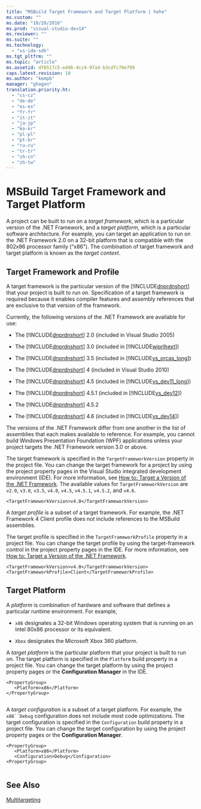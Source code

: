 ```yaml
---
title: "MSBuild Target Framework and Target Platform | hehe"
ms.custom: ""
ms.date: "10/20/2016"
ms.prod: "visual-studio-dev14"
ms.reviewer: ""
ms.suite: ""
ms.technology: 
  - "vs-ide-sdk"
ms.tgt_pltfrm: ""
ms.topic: "article"
ms.assetid: df6517c5-edd6-4cc4-97ad-b3cdfc78e799
caps.latest.revision: 10
ms.author: "kempb"
manager: "ghogen"
translation.priority.ht: 
  - "cs-cz"
  - "de-de"
  - "es-es"
  - "fr-fr"
  - "it-it"
  - "ja-jp"
  - "ko-kr"
  - "pl-pl"
  - "pt-br"
  - "ru-ru"
  - "tr-tr"
  - "zh-cn"
  - "zh-tw"
---
```

# MSBuild Target Framework and Target Platform
A project can be built to run on a *target framework*, which is a particular version of the .NET Framework, and a *target platform*, which is a particular software architecture.  For example, you can target an application to run on the .NET Framework 2.0 on a 32-bit platform that is compatible with the 802x86 processor family (“x86”). The combination of target framework and target platform is known as the *target context*.  
  
## Target Framework and Profile  
 A target framework is the particular version of the [!INCLUDE[dnprdnshort](../code-quality/includes/dnprdnshort_md.md)] that your project is built to run on. Specification of a target framework is required because it enables compiler features and assembly references that are exclusive to that version of the framework.  
  
 Currently, the following versions of the .NET Framework are available for use:  
  
-   The [!INCLUDE[dnprdnshort](../code-quality/includes/dnprdnshort_md.md)] 2.0 (included in Visual Studio 2005)  
  
-   The [!INCLUDE[dnprdnshort](../code-quality/includes/dnprdnshort_md.md)] 3.0 (included in [!INCLUDE[wiprlhext](../debugger/includes/wiprlhext_md.md)])  
  
-   The [!INCLUDE[dnprdnshort](../code-quality/includes/dnprdnshort_md.md)] 3.5 (included in [!INCLUDE[vs_orcas_long](../code-quality/includes/vs_orcas_long_md.md)])  
  
-   The [!INCLUDE[dnprdnshort](../code-quality/includes/dnprdnshort_md.md)] 4 (included in Visual Studio 2010)  
  
-   The [!INCLUDE[dnprdnshort](../code-quality/includes/dnprdnshort_md.md)] 4.5 (included in [!INCLUDE[vs_dev11_long](../code-quality/includes/vs_dev11_long_md.md)])  
  
-   The [!INCLUDE[dnprdnshort](../code-quality/includes/dnprdnshort_md.md)] 4.5.1 (included in [!INCLUDE[vs_dev12](../extensibility/includes/vs_dev12_md.md)])  
  
-   The [!INCLUDE[dnprdnshort](../code-quality/includes/dnprdnshort_md.md)] 4.5.2  
  
-   The [!INCLUDE[dnprdnshort](../code-quality/includes/dnprdnshort_md.md)] 4.6 (included in [!INCLUDE[vs_dev14](../porting/includes/vs_dev14_md.md)])  
  
 The versions of the .NET Framework differ from one another in the list of assemblies that each makes available to reference. For example, you cannot build Windows Presentation Foundation (WPF) applications unless your project targets the .NET Framework version 3.0 or above.  
  
 The target framework is specified in the `TargetFrameworkVersion` property in the project file. You can change the target framework for a project by using the project property pages in the Visual Studio integrated development environment (IDE). For more information, see [How to: Target a Version of the .NET Framework](../ide/how-to--target-a-version-of-the-.net-framework.md). The available values for `TargetFrameworkVersion` are `v2.0`, `v3.0`, `v3.5`, `v4.0`, `v4.5`, `v4.5.1`, `v4.5.2`, and `v4.6`.  
  
```  
<TargetFrameworkVersion>v4.0</TargetFrameworkVersion>  
```  
  
 A *target profile* is a subset of a target framework. For example, the .NET Framework 4 Client profile does not include references to the MSBuild assemblies.  
  
 The target profile is specified in the `TargetFrameworkProfile` property in a project file. You can change the target profile by using the target-framework control in the project property pages in the IDE. For more information, see [How to: Target a Version of the .NET Framework](../ide/how-to--target-a-version-of-the-.net-framework.md).  
  
```  
<TargetFrameworkVersion>v4.0</TargetFrameworkVersion>  
<TargetFrameworkProfile>Client</TargetFrameworkProfile>  
```  
  
## Target Platform  
 A *platform* is combination of hardware and software that defines a particular runtime environment. For example,  
  
-   `x86` designates a 32-bit Windows operating system that is running on an Intel 80x86 processor or its equivalent.  
  
-   `Xbox` designates the Microsoft Xbox 360 platform.  
  
 A *target platform* is the particular platform that your project is built to run on. The target platform is specified in the `Platform` build property in a project file. You can change the target platform by using the project property pages or the **Configuration Manager** in the IDE.  
  
```  
<PropertyGroup>  
   <Platform>x86</Platform>  
</PropertyGroup>  
  
```  
  
 A *target configuration* is a subset of a target platform. For example, the `x86``Debug` configuration does not include most code optimizations. The target configuration is specified in the `Configuration` build property in a project file. You can change the target configuration by using the project property pages or the **Configuration Manager**.  
  
```  
<PropertyGroup>  
   <Platform>x86</Platform>  
   <Configuration>Debug</Configuration>  
<PropertyGroup>  
  
```  
  
## See Also  
 [Multitargeting](../reference/msbuild-multitargeting-overview.md)